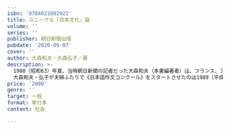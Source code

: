 ```yaml
---
isbn: '9784021002922'
title: ユニークな「日本文化」論
volume: ''
series: ''
publisher: 朝日新聞出版
pubdate: '2020-09-07'
cover: ''
author: 大森和夫・大森弘子／著
description: >-
  1988（昭和63）年夏、当時朝日新聞の記者だった大森和夫（本書編著者）は、フランス、アメリカ、韓国、タイ、中国、インドネシア、エジプトなどの留学生たちと出会った。そして、しばしば耳にしたのが、「日本を嫌いになったり、日本に批判的な感情を抱いたりして帰国する友だちが少なくない」、「日本語をもっと勉強したい」、「日本のことをもっと知りたい！」という嘆きだった。折角、日本語を勉強し、日本から学んで、母国の発展に貢献したい、と夢を抱いて日本にやってきた留学生がそうした不安を持っている状況は、彼らにとって不幸であるだけでなく、日本にとって大きな損失だ。将来、一人一人が日本とそれぞれの国との“民間大使”として友好の懸け橋になってくれる留学生や海外で日本語を勉強している若者に、日本と日本人をもっと理解してもらう活動が必要ではないか。一人でも多くの留学生が日本を好きになって母国へ帰ってもらう活動を、誰かが、やらなければならないのでは？増え続けていた各国からの留学生に「日本語の書く力を高めることを通して、日本と日本人をもっと理解してもらいたい」と願い、
  大森和夫・弘子が夫婦ふたりで《日本語作文コンクール》をスタートさせたのは1989（平成元）年のこと。以来31年間、各国からの留学生、中国の大学生・院生、世界の日本語学習者を対象に開催した《日本語作文コンクール》は計24回を数え、世界72の国・地域から集まった応募作文は約4万7千編に上った。本書はその入賞作品から64カ国・地域の112編を厳選して紹介する、夫婦二人三脚、自宅の4畳半で続けた31年にわたる手作りの「日本語交流」の記録。
price: '2000'
genre: ''
target: 一般
format: 単行本
content: 社会

---
```

